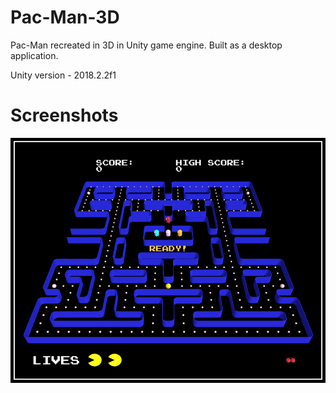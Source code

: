 # Pac-Man-3D
Pac-Man recreated in 3D in Unity game engine. Built as a desktop application.

Unity version - 2018.2.2f1

# Screenshots
![Alt text](Screenshots/Screenshot1.png)
